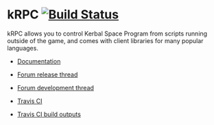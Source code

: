 kRPC [![Build Status](https://travis-ci.org/krpc/krpc.svg?branch=master)](https://travis-ci.org/krpc/krpc)
====

kRPC allows you to control Kerbal Space Program from scripts running outside of
the game, and comes with client libraries for many popular languages.

* [Documentation](https://krpc.github.io/krpc)
* [Forum release thread](http://forum.kerbalspaceprogram.com/index.php?/topic/130742-105-krpc-remote-control-your-ships-using-python-c-c-lua-v021-10th-feb-2016/)
* [Forum development thread](http://forum.kerbalspaceprogram.com/threads/69313)

* [Travis CI](https://travis-ci.org/krpc/krpc)
* [Travis CI build outputs](http://krpc.s3-website-us-east-1.amazonaws.com/deploy)
